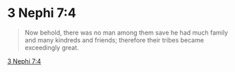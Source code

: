 # 3 Nephi 7:4

> Now behold, there was no man among them save he had much family and many kindreds and friends; therefore their tribes became exceedingly great.

[3 Nephi 7:4](https://www.churchofjesuschrist.org/study/scriptures/bofm/3-ne/7?lang=eng&id=p4#p4)


